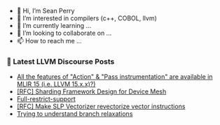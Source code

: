 - 👋 Hi, I’m Sean Perry
- 👀 I’m interested in compilers (c++, COBOL, llvm)
- 🌱 I’m currently learning ...
- 💞️ I’m looking to collaborate on ...
- 📫 How to reach me ...

<!---
s66perry/s66perry is a ✨ special ✨ repository because its `README.md` (this file) appears on your GitHub profile.
You can click the Preview link to take a look at your changes.
--->
### 📕 Latest LLVM Discourse Posts

<!-- DISCOURSE-LLVM:START -->
- [All the features of &quot;Action&quot; &amp; &quot;Pass instrumentation&quot; are available in MLIR 15 &lpar;i.e. LLVM 15.x.x&rpar;?&rpar;](https://discourse.llvm.org/t/all-the-features-of-action-pass-instrumentation-are-available-in-mlir-15-i-e-llvm-15-x-x/79492#post_1)
- [[RFC] Sharding Framework Design for Device Mesh](https://discourse.llvm.org/t/rfc-sharding-framework-design-for-device-mesh/73533?page=7#post_122)
- [Full-restrict-support](https://discourse.llvm.org/t/full-restrict-support/70800#post_7)
- [[RFC] Make SLP Vectorizer revectorize vector instructions](https://discourse.llvm.org/t/rfc-make-slp-vectorizer-revectorize-vector-instructions/79436#post_2)
- [Trying to understand branch relaxations](https://discourse.llvm.org/t/trying-to-understand-branch-relaxations/79442#post_11)
<!-- DISCOURSE-LLVM:END -->
